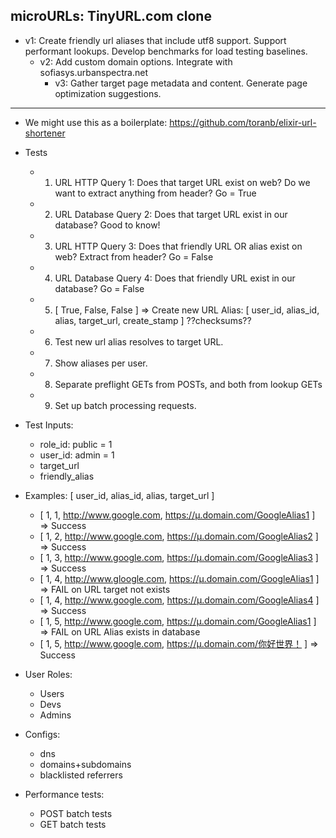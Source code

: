 ## microURLs: TinyURL.com clone

- v1: Create friendly url aliases that include utf8 support. Support performant lookups.  Develop benchmarks for load testing baselines.
  - v2: Add custom domain options. Integrate with sofiasys.urbanspectra.net
    - v3: Gather target page metadata and content. Generate page optimization suggestions.

---

- We might use this as a boilerplate: https://github.com/toranb/elixir-url-shortener

- Tests
  - 1. URL HTTP Query 1: Does that target URL exist on web?  Do we want to extract anything from header?  Go = True
  - 2. URL Database Query 2: Does that target URL exist in our database?  Good to know!
  - 3. URL HTTP Query 3: Does that friendly URL OR alias exist on web?  Extract from header? Go = False
  - 4. URL Database Query 4: Does that friendly URL exist in our database? Go = False
  - 5. [ True, False, False ] => Create new URL Alias: [ user_id, alias_id, alias, target_url, create_stamp ]  ??checksums??
  - 6. Test new url alias resolves to target URL.
  - 7. Show aliases per user.
  - 8. Separate preflight GETs from POSTs, and both from lookup GETs 
  - 9. Set up batch processing requests.

- Test Inputs:
  - role_id: public = 1
  - user_id: admin = 1
  - target_url
  - friendly_alias

- Examples:  [ user_id, alias_id, alias, target_url ]
  - [ 1, 1, http://www.google.com, https://µ.domain.com/GoogleAlias1 ]  => Success
  - [ 1, 2, http://www.google.com, https://µ.domain.com/GoogleAlias2 ]  => Success
  - [ 1, 3, http://www.google.com, https://µ.domain.com/GoogleAlias3 ]  => Success
  - [ 1, 4, http://www.gloogle.com, https://µ.domain.com/GoogleAlias1 ] => FAIL on URL target not exists
  - [ 1, 4, http://www.google.com, https://µ.domain.com/GoogleAlias4 ]  => Success
  - [ 1, 5, http://www.google.com, https://µ.domain.com/GoogleAlias1 ]  => FAIL on URL Alias exists in database
  - [ 1, 5, http://www.google.com, https://µ.domain.com/你好世界！ ]      => Success



- User Roles:
  - Users
  - Devs
  - Admins
 
- Configs:
  - dns
  - domains+subdomains
  - blacklisted referrers

- Performance tests:
  - POST batch tests
  - GET batch  tests
